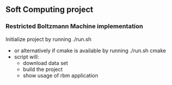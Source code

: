 ## Soft Computing project
### Restricted Boltzmann Machine implementation

Initialize project by running ./run.sh
- or alternatively if cmake is available by running ./run.sh cmake
- script will:
  - download data set
  - build the project
  - show usage of rbm application
